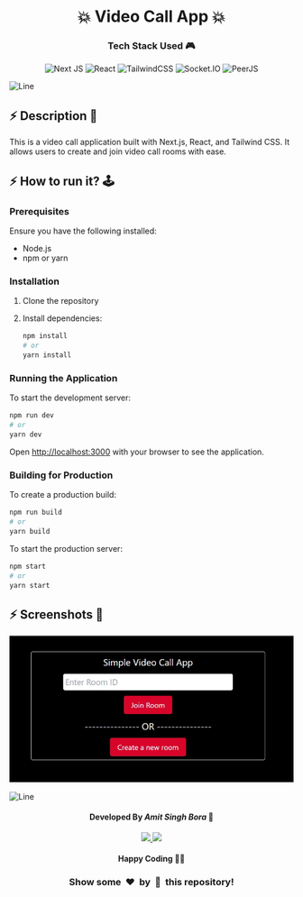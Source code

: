 <h1 align='center'><b>💥 Video Call App 💥</b></h1>

<!-- -------------------------------------------------------------------------------------------------------------- -->

<h3 align='center'>Tech Stack Used 🎮</h3>

<p align='center'>
   <img src="https://img.shields.io/badge/Next-black?style=for-the-badge&logo=next.js&logoColor=white" alt="Next JS" />
   <img src="https://img.shields.io/badge/react-%2320232a.svg?style=for-the-badge&logo=react&logoColor=%2361DAFB" alt="React" />
   <img src="https://img.shields.io/badge/tailwindcss-%2338B2AC.svg?style=for-the-badge&logo=tailwind-css&logoColor=white" alt="TailwindCSS" />
   <img src="https://img.shields.io/badge/socket.io-black?style=for-the-badge&logo=socket.io&logoColor=white" alt="Socket.IO" />
   <img src="https://img.shields.io/badge/peerjs-%23000000.svg?style=for-the-badge&logo=peerjs&logoColor=white" alt="PeerJS" />
</p>

![Line](https://github.com/Avdhesh-Varshney/WebMasterLog/assets/114330097/4b78510f-a941-45f8-a9d5-80ed0705e847)

<!-- -------------------------------------------------------------------------------------------------------------- -->

## :zap: Description 📃

<div>
   <p>This is a video call application built with Next.js, React, and Tailwind CSS. It allows users to create and join video call rooms with ease.</p>
</div>

<!-- -------------------------------------------------------------------------------------------------------------- -->

## :zap: How to run it? 🕹️

### Prerequisites

Ensure you have the following installed:

- Node.js
- npm or yarn

### Installation

1. Clone the repository

2. Install dependencies:

   ```bash
   npm install
   # or
   yarn install
   ```

### Running the Application

To start the development server:

```bash
npm run dev
# or
yarn dev
```

Open [http://localhost:3000](http://localhost:3000) with your browser to see the application.

### Building for Production

To create a production build:

```bash
npm run build
# or
yarn build
```

To start the production server:

```bash
npm start
# or
yarn start
```

<!-- -------------------------------------------------------------------------------------------------------------- -->

## :zap: Screenshots 📸

<p align='center'>
   <img src="screenshot.webp" alt="App Screenshot" />
</p>

![Line](https://github.com/Avdhesh-Varshney/WebMasterLog/assets/114330097/4b78510f-a941-45f8-a9d5-80ed0705e847)

<!-- -------------------------------------------------------------------------------------------------------------- -->

<h4 align='center'>Developed By <b><i>Amit Singh Bora</i></b> 👦</h4>
<p align='center'>
   <a href='https://www.linkedin.com/in/amitbora1/'>
      <img src='https://img.shields.io/badge/linkedin-%230077B5.svg?style=for-the-badge&logo=linkedin&logoColor=white' />
   </a>
   <a href='https://github.com/amitb0ra'>
      <img src='https://img.shields.io/badge/github-%23121011.svg?style=for-the-badge&logo=github&logoColor=white' />
   </a>
</p>

<h4 align='center'>Happy Coding 🧑‍💻</h4>

<h3 align="center">Show some &nbsp;❤️&nbsp; by &nbsp;🌟&nbsp; this repository!</h3>
